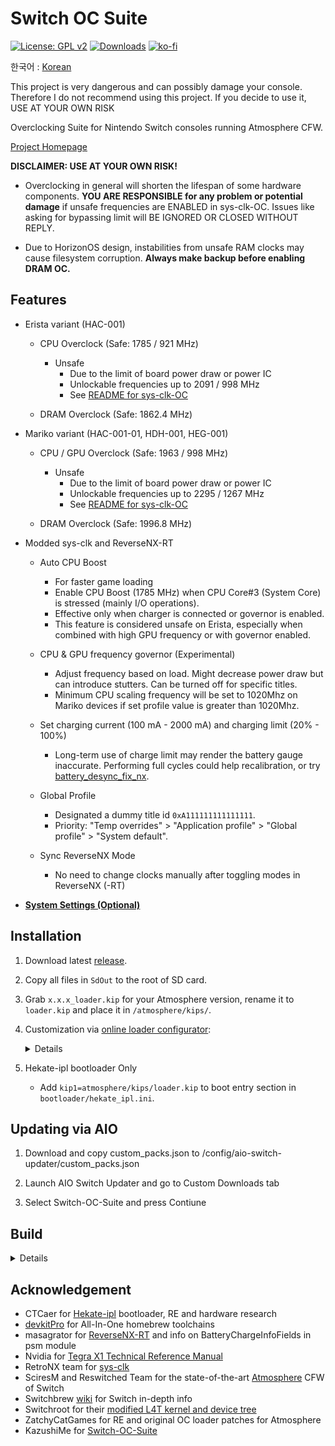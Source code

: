 # Switch OC Suite

[![License: GPL v2](https://img.shields.io/badge/License-GPL_v2-blue.svg)](https://www.gnu.org/licenses/old-licenses/gpl-2.0.en.html)
[![Downloads](https://img.shields.io/github/downloads/hanai3Bi/Switch-OC-Suite/total)](https://github.com/hanai3Bi/Switch-OC-Suite/releases)
[![ko-fi](https://img.shields.io/badge/support-ko--fi-ff69b4)](https://ko-fi.com/hanai3Bi)

 
     

한국어 : [Korean](https://github.com/hanai3Bi/Switch-OC-Suite/blob/master/README_kr.md)

This project is very dangerous and can possibly damage your console. Therefore I do not recommend using this project. If you decide to use it, USE AT YOUR OWN RISK

Overclocking Suite for Nintendo Switch consoles running Atmosphere CFW.

[Project Homepage](https://hanai3Bi.github.io/Switch-OC-Suite)

**DISCLAIMER: USE AT YOUR OWN RISK!**

- Overclocking in general will shorten the lifespan of some hardware components. **YOU ARE RESPONSIBLE for any problem or potential damage** if unsafe frequencies are ENABLED in sys-clk-OC. Issues like asking for bypassing limit will BE IGNORED OR CLOSED WITHOUT REPLY.

- Due to HorizonOS design, instabilities from unsafe RAM clocks may cause filesystem corruption. **Always make backup before enabling DRAM OC.**

## Features

- Erista variant (HAC-001)
  - CPU Overclock (Safe: 1785 / 921 MHz)
    - Unsafe
      - Due to the limit of board power draw or power IC
      - Unlockable frequencies up to 2091 / 998 MHz
      - See [README for sys-clk-OC](https://github.com/hanai3Bi/Switch-OC-Suite/blob/master/Source/sys-clk-OC/README.md)

  - DRAM Overclock (Safe: 1862.4 MHz)

- Mariko variant (HAC-001-01, HDH-001, HEG-001)
  - CPU / GPU Overclock (Safe: 1963 / 998 MHz)
    - Unsafe
      - Due to the limit of board power draw or power IC
      - Unlockable frequencies up to 2295 / 1267 MHz
      - See [README for sys-clk-OC](https://github.com/hanai3Bi/Switch-OC-Suite/blob/master/Source/sys-clk-OC/README.md)

  - DRAM Overclock (Safe: 1996.8 MHz)

- Modded sys-clk and ReverseNX-RT
  - Auto CPU Boost
    - For faster game loading
    - Enable CPU Boost (1785 MHz) when CPU Core#3 (System Core) is stressed (mainly I/O operations).
    - Effective only when charger is connected or governor is enabled.
    - This feature is considered unsafe on Erista, especially when combined with high GPU frequency or with governor enabled.

  - CPU & GPU frequency governor (Experimental)
    - Adjust frequency based on load. Might decrease power draw but can introduce stutters. Can be turned off for specific titles.
    - Minimum CPU scaling frequency will be set to 1020Mhz on Mariko devices if set profile value is greater than 1020Mhz.

  - Set charging current (100 mA - 2000 mA) and charging limit (20% - 100%)
    - Long-term use of charge limit may render the battery gauge inaccurate. Performing full cycles could help recalibration, or try [battery_desync_fix_nx](https://github.com/CTCaer/battery_desync_fix_nx).

  - Global Profile
    - Designated a dummy title id `0xA111111111111111`.
    - Priority: "Temp overrides" > "Application profile" > "Global profile" > "System default".

  - Sync ReverseNX Mode
    - No need to change clocks manually after toggling modes in ReverseNX (-RT)

- **[System Settings (Optional)](https://github.com/hanai3Bi/Switch-OC-Suite/blob/master/system_settings.md)**


## Installation

1. Download latest [release](https://github.com/hanai3Bi/Switch-OC-Suite/releases).

2. Copy all files in `SdOut` to the root of SD card.

3. Grab `x.x.x_loader.kip` for your Atmosphere version, rename it to `loader.kip` and place it in `/atmosphere/kips/`.

4. Customization via [online loader configurator](https://hanai3Bi.github.io/Switch-OC-Suite/#config):
    <details>

    | Defaults   | Mariko        | Erista        |
    | ---------- | ------------- | ------------- |
    | CPU OC     | 2295 MHz Max  | 2091 MHz Max  |
    | CPU Boost  | 1785 MHz      | N/A           |
    | CPU Volt   | 1235 mV Max   | 1235 mV Max   |
    | GPU OC     | 1267 MHz Max  | N/A           |
    | RAM OC     | 1996 MHz Max  | 1862 MHz Max  |
    | RAM Volt   | Disabled      | Disabled      |
    | RAM Timing | Auto-Adjusted | Auto-Adjusted |
    | CPU UV     | Disabled      | N/A           |
    | GPU UV     | Disabled      | N/A           |

    </details>

5. Hekate-ipl bootloader Only
   - Add `kip1=atmosphere/kips/loader.kip` to boot entry section in `bootloader/hekate_ipl.ini`.

## Updating via AIO

1. Download and copy custom_packs.json to /config/aio-switch-updater/custom_packs.json

2. Launch AIO Switch Updater and go to Custom Downloads tab

3. Select Switch-OC-Suite and press Contiune 


## Build

<details>

Grab necessary patches from the repo, then compile sys-clk, ReverseNX-RT and Atmosphere loader with devkitpro.

Before compiling Atmosphere loader, run `patch.py` in `Atmosphere/stratosphere/loader/source/` to insert oc module into loader sysmodule.

When compilation is done, uncompress the kip to make it work with configurator: `hactool -t kip1 Atmosphere/stratosphere/loader/out/nintendo_nx_arm64_armv8a/release/loader.kip --uncompress=./loader.kip`

</details>


## Acknowledgement

- CTCaer for [Hekate-ipl](https://github.com/CTCaer/hekate) bootloader, RE and hardware research
- [devkitPro](https://devkitpro.org/) for All-In-One homebrew toolchains
- masagrator for [ReverseNX-RT](https://github.com/masagrator/ReverseNX-RT) and info on BatteryChargeInfoFields in psm module
- Nvidia for [Tegra X1 Technical Reference Manual](https://developer.nvidia.com/embedded/dlc/tegra-x1-technical-reference-manual)
- RetroNX team for [sys-clk](https://github.com/retronx-team/sys-clk)
- SciresM and Reswitched Team for the state-of-the-art [Atmosphere](https://github.com/Atmosphere-NX/Atmosphere) CFW of Switch
- Switchbrew [wiki](http://switchbrew.org/wiki/) for Switch in-depth info
- Switchroot for their [modified L4T kernel and device tree](https://gitlab.com/switchroot/kernel)
- ZatchyCatGames for RE and original OC loader patches for Atmosphere
- KazushiMe for [Switch-OC-Suite](https://github.com/KazushiMe/Switch-OC-Suite)
